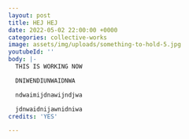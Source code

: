 ```yaml
---
layout: post
title: HEJ HEJ
date: 2022-05-02 22:00:00 +0000
categories: collective-works
image: assets/img/uploads/something-to-hold-5.jpg
youtubeId: ''
body: |-
  THIS IS WORKING NOW

  DNIWENDIUNWAIDNWA

  ndwaimijdnawijndjwa

  jdnwaidnijawnidniwa
credits: 'YES'

---
```

